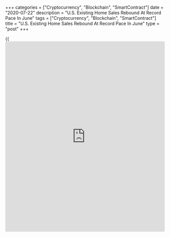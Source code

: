 +++
categories = ["Cryptocurrency", "Blockchain", "SmartContract"]
date = "2020-07-22"
description = "U.S. Existing Home Sales Rebound At Record Pace In June"
tags = ["Cryptocurrency", "Blockchain", "SmartContract"]
title = "U.S. Existing Home Sales Rebound At Record Pace In June"
type = "post"
+++

{{<iframe id="large-banner" src="https://www.bounty.group/#slide=17.0" width="100%" height="600" scrolling="no" style="border: 0px solid rgb(216, 221, 230); border-radius: 3px;">}}

After reporting three straight months of declines in U.S. existing home
sales, the National Association of Realtors released a report on
Wednesday showing sales rebounded at a record pace in June.

NAR said existing home sales spiked by 20.7 percent to an annual rate of
4.72 million in June after plunging by 9.7 percent to a rate of 3.91
million in May. Economists had expected sales to skyrocket by about 24.5
percent.

"The sales recovery is strong, as buyers were eager to purchase homes
and properties that they had been eyeing during the shutdown," said
Lawrence Yun, NAR's chief economist.

He added, "This revitalization looks to be sustainable for many months
ahead as long as mortgage rates remain low and job gains continue."

Despite the substantial monthly rebound, NAR noted existing home sales
in June were down by 11.3 percent compared to the same month a year ago.

The report also said the median existing home price for all housing
types was $295,300 in June, up 4.1 percent from $283,600 in May and up
3.5 percent from $285,400 in June of 2019.

Housing inventory at the end of June totaled 1.57 million units, up 1.3
percent from 1.55 million units at the end of May but still down 18.2
percent from 1.92 million units a year ago.

The unsold inventory represents 4.0 months of supply at the current
sales pace, down from both 4.8 months in May and 4.3 months in June of
2019.

"Home prices rose during the lockdown and could rise even further due to
heavy buyer competition and a significant shortage of supply," Yun said.

NAR also said single-family home sales surged up by 19.9 percent to an
annual rate of 4.28 million in June, while existing condominium and co-
op sales soared by 22.8 percent to a rate of 440,000.

On Friday, the Commerce Department is scheduled to release a separate
report on new home sales in the month of June. Economists expect new
home sales to jump by 4.0 percent in June after spiking by 16.6 percent
in May.

For comments and feedback [contact](https://www.playgroundfx.com/contact/): editorial@rtt[news](https://www.letsplayfx.com/blog/forex-news-website/).com

[Business News][1]

   1. www.rtt[news](https://www.letsplayfx.com/blog/forex-news-website/).com/Content/Business.aspx